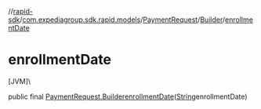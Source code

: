 //[rapid-sdk](../../../../index.md)/[com.expediagroup.sdk.rapid.models](../../index.md)/[PaymentRequest](../index.md)/[Builder](index.md)/[enrollmentDate](enrollment-date.md)

# enrollmentDate

[JVM]\

public final [PaymentRequest.Builder](index.md)[enrollmentDate](enrollment-date.md)([String](https://docs.oracle.com/javase/8/docs/api/java/lang/String.html)enrollmentDate)
